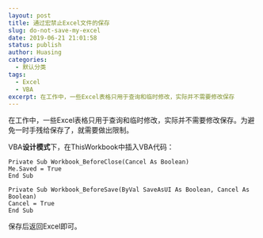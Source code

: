 ```yaml
---
layout: post
title: 通过宏禁止Excel文件的保存
slug: do-not-save-my-excel
date: 2019-06-21 21:01:58
status: publish
author: Huasing
categories: 
  - 默认分类
tags: 
  - Excel
  - VBA
excerpt: 在工作中，一些Excel表格只用于查询和临时修改，实际并不需要修改保存
---
```


在工作中，一些Excel表格只用于查询和临时修改，实际并不需要修改保存。为避免一时手残给保存了，就需要做出限制。
  
VBA**设计模式**下，在ThisWorkbook中插入VBA代码：
```
Private Sub Workbook_BeforeClose(Cancel As Boolean)
Me.Saved = True
End Sub

Private Sub Workbook_BeforeSave(ByVal SaveAsUI As Boolean, Cancel As Boolean)
Cancel = True
End Sub

```
保存后返回Excel即可。
